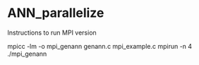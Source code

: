 # ANN_parallelize


Instructions to run MPI version

  mpicc -lm -o mpi_genann genann.c mpi_example.c
  mpirun -n 4 ./mpi_genann

